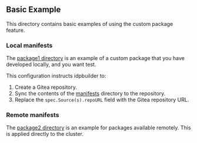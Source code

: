 
## Basic Example

This directory contains basic examples of using the custom package feature.

### Local manifests

The [package1 directory](./package1) is an example of a custom package that you have developed locally, and you want test.

This configuration instructs idpbuilder to:

1. Create a Gitea repository.
2. Sync the contents of the [manifests](./package1/manifests) directory to the repository.
3. Replace the `spec.Source(s).repoURL` field with the Gitea repository URL.

### Remote manifests

The [package2 directory](./package2) is an example for packages available remotely. This is applied directly to the cluster.
